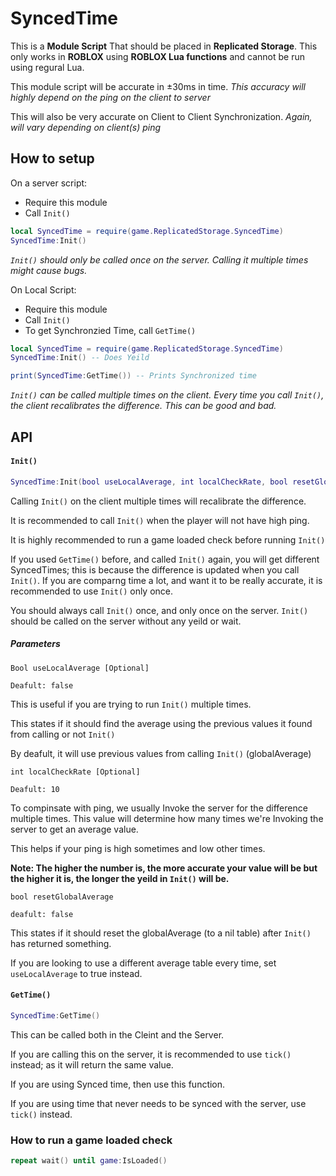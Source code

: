 # SyncedTime

This is a **Module Script** That should be placed in **Replicated Storage**.
This only works in **ROBLOX** using **ROBLOX Lua functions** and cannot be run using regural Lua.

This module script will be accurate in ±30ms in time. 
*This accuracy will highly depend on the ping on the client to server*

This will also be very accurate on Client to Client Synchronization.
*Again, will vary depending on client(s) ping*

## How to setup

On a server script:
 * Require this module
 * Call `Init()`
```lua
local SyncedTime = require(game.ReplicatedStorage.SyncedTime)
SyncedTime:Init()
```
*`Init()` should only be called once on the server. Calling it multiple times might cause bugs.*

On Local Script:
 * Require this module
 * Call `Init()`
 * To get Synchronzied Time, call `GetTime()`
```lua
local SyncedTime = require(game.ReplicatedStorage.SyncedTime)
SyncedTime:Init() -- Does Yeild

print(SyncedTime:GetTime()) -- Prints Synchronized time
```
*`Init()` can be called multiple times on the client. 
Every time you call `Init()`, the client recalibrates the difference.
This can be good and bad.*

## API

#### `Init()`
```lua
SyncedTime:Init(bool useLocalAverage, int localCheckRate, bool resetGlobalAverage)
```
Calling `Init()` on the client multiple times will recalibrate the difference.

It is recommended to call `Init()` when the player will not have high ping.

It is highly recommended to run a game loaded check before running `Init()`

If you used `GetTime()` before, and called `Init()` again, you will get different SyncedTimes;
this is because the difference is updated when you call `Init()`.
If you are comparng time a lot, and want it to be really accurate, 
it is recommended to use `Init()` only once.

You should always call `Init()` once, and only once on the server.
`Init()` should be called on the server without any yeild or wait.

##### Parameters

```
Bool useLocalAverage [Optional]

Deafult: false
```
This is useful if you are trying to run `Init()` multiple times.

This states if it should find the average using the previous values it found from calling or not `Init()`

By deafult, it will use previous values from calling `Init()` (globalAverage)

```
int localCheckRate [Optional]

Deafult: 10
```
To compinsate with ping, we usually Invoke the server for the difference multiple times.
This value will determine how many times we're Invoking the server to get an average value.

This helps if your ping is high sometimes and low other times.

**Note: The higher the number is, 
the more accurate your value will be but the higher it is, 
the longer the yeild in `Init()` will be.**

```
bool resetGlobalAverage

deafult: false
```

This states if it should reset the globalAverage (to a nil table) after `Init()` has returned something.

If you are looking to use a different average table every time, set `useLocalAverage` to true instead.

#### `GetTime()`
```lua
SyncedTime:GetTime()
```
This can be called both in the Cleint and the Server.

If you are calling this on the server, it is recommended to use `tick()` instead; 
as it will return the same value.

If you are using Synced time, then use this function.

If you are using time that never needs to be synced with the server, use `tick()` instead.

### How to run a game loaded check
```lua
repeat wait() until game:IsLoaded()
```
